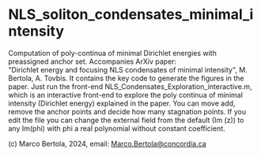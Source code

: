 # NLS_soliton_condensates_minimal_intensity
Computation of poly-continua of minimal Dirichlet energies with preassigned anchor set. Accompanies ArXiv paper:  
"Dirichlet energy  and focusing NLS condensates  of minimal intensity", M. Bertola, A. Tovbis.
It contains the key code to generate the figures in the paper. 
Just run the front-end NLS_Condensates_Exploration_interactive.m, which is an interactive front-end to explore the poly continua of minimal intensity (Dirichlet energy) explained in the paper. You can move add, remove the anchor points and decide how many stagnation points. If you edit the file you can change the external field from the default (Im (z)) to any Im(phi) with phi a real polynomial without constant coefficient. 

(c) Marco Bertola, 2024,
email: Marco.Bertola@concordia.ca
